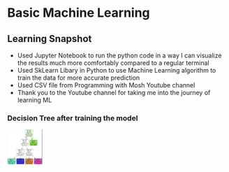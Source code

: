 # Basic Machine Learning

## Learning Snapshot
- Used Jupyter Notebook to run the python code in a way I can visualize the results much more comfortably compared to a regular terminal
- Used SkLearn Libary in Python to use Machine Learning algorithm to train the data for more accurate prediction
- Used CSV file from Programming with Mosh Youtube channel
- Thank you to the Youtube channel for taking me into the journey of learning ML
 
### Decision Tree after training the model
<img src="https://github.com/gyaltsentenzin/Basic-Machine-Learning/blob/main/DecisionTree.png" height="80" width="80" >
